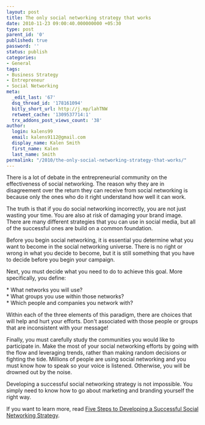 ```yaml
---
layout: post
title: The only social networking strategy that works
date: 2010-11-23 09:00:40.000000000 +05:30
type: post
parent_id: '0'
published: true
password: ''
status: publish
categories:
- General
tags:
- Business Strategy
- Entrepreneur
- Social Networking
meta:
  _edit_last: '67'
  dsq_thread_id: '178161094'
  bitly_short_url: http://j.mp/lahTNW
  retweet_cache: '1309537714:1'
  trx_addons_post_views_count: '38'
author:
  login: kalens99
  email: kalens9112@gmail.com
  display_name: Kalen Smith
  first_name: Kalen
  last_name: Smith
permalink: "/2010/the-only-social-networking-strategy-that-works/"
---
```

<p>There is a lot of debate in the entrepreneurial community on the effectiveness of social networking. The reason why they are in disagreement over the return they can receive from social networking is because only the ones who do it right understand how well it can work.</p>
<p>The truth is that if you do social networking incorrectly, you are not just wasting your time. You are also at risk of damaging your brand image. There are many different strategies that you can use in social media, but all of the successful ones are build on a common foundation.</p>
<p>Before you begin social networking, it is essential you determine what you want to become in the social networking universe. There is no right or wrong in what you decide to become, but it is still something that you have to decide before you begin your campaign.</p>

<p>Next, you must decide what you need to do to achieve this goal. More specifically, you define:</p>
<p>* What networks you will use?<br />
* What groups you use within those networks?<br />
* Which people and companies you network with?</p>
<p>Within each of the three elements of this paradigm, there are choices that will help and hurt your efforts. Don't associated with those people or groups that are inconsistent with your message!</p>
<p>Finally, you must carefully study the communities you would like to participate in. Make the most of your social networking efforts by going with the flow and leveraging trends, rather than making random decisions or fighting the tide. Millions of people are using social networking and you must know how to speak so your voice is listened. Otherwise, you will be drowned out by the noise.</p>
<p>Developing a successful social networking strategy is not impossible. You simply need to know how to go about marketing and branding yourself the right way.</p>
<p>If you want to learn more, read <a href="http://www.universitybusiness.com/viewarticle.aspx?articleid=1289">Five Steps to Developing a Successful Social Networking Strategy</a>.</p>
